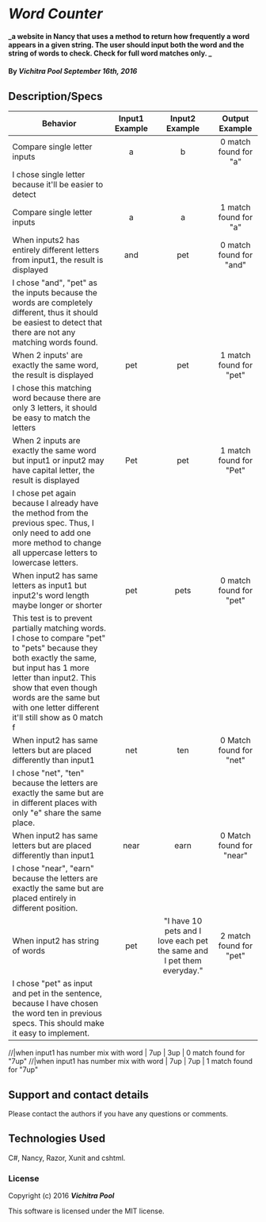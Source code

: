 # _Word Counter_

#### _a website in Nancy that uses a method to return how frequently a word appears in a given string. The user should input both the word and the string of words to check. Check for full word matches only. _

#### By _**Vichitra Pool September 16th, 2016**_

## Description/Specs

| Behavior     | Input1 Example | Input2 Example |Output Example  |
| ------------- |:-------------:| :-----:| :-----:|
|Compare single letter inputs | a | b | 0 match found for "a"
|I chose single letter because it'll be easier to detect|
|Compare single letter inputs | a | a | 1 match found for "a"
|When inputs2 has entirely different letters from input1, the result is displayed | and | pet | 0 match found for "and"
|I chose "and", "pet" as the inputs because the words are completely different, thus it should be easiest to detect that there are not any matching words found.
|When 2 inputs' are exactly the same word, the result is displayed | pet | pet | 1 match found for "pet"
|I chose this matching word because there are only 3 letters, it should be easy to match the letters
|When 2 inputs are exactly the same word but input1 or input2 may have capital letter, the result is displayed | Pet | pet | 1 match found for "Pet"
|I chose pet again because I already have the method from the previous spec. Thus, I only need to add one more method to change all uppercase letters to lowercase letters.
|When input2 has same letters as input1 but input2's word length maybe longer or shorter | pet | pets | 0 match found for "pet"
|This test is to prevent partially matching words. I chose to compare "pet" to "pets" because they both exactly the same, but input has 1 more letter than input2. This show that even though words are the same but with one letter different it'll still show as 0 match f
|When input2 has same letters but are placed differently than input1 | net | ten | 0 Match found for "net"
|I chose "net", "ten" because the letters are exactly the same but are in different places with only "e" share the same place.
|When input2 has same letters but are placed differently than input1 | near | earn | 0 Match found for "near"
|I chose "near", "earn" because the letters are exactly the same but are placed entirely in different position.
|When input2 has string of words | pet | "I have 10 pets and I love each pet the same and I pet them everyday." | 2 match found for "pet"
|I chose "pet" as input and pet in the sentence, because I have chosen the word ten in previous specs. This should make it easy to implement.

//|when input1 has number mix with word | 7up | 3up | 0 match found for "7up"
//|when input1 has number mix with word | 7up | 7up | 1 match found for "7up"




## Support and contact details

Please contact the authors if you have any questions or comments.

## Technologies Used

C#, Nancy, Razor, Xunit and cshtml.

### License

Copyright (c) 2016 **_Vichitra Pool_**

This software is licensed under the MIT license.
